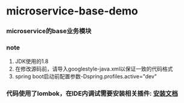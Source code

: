 microservice-base-demo
===================================

### microservice的base业务模块

### note
<ol>
<li>JDK使用的1.8</li>
<li>在修改源码前，请导入googlestyle-java.xml以保证一致的代码格式</li>
<li>spring boot启动前配置参数-Dspring.profiles.active="dev"</li>
</ol>

### 代码使用了lombok，在IDE内调试需要安装相关插件: [安装文档](https://projectlombok.org/setup)
